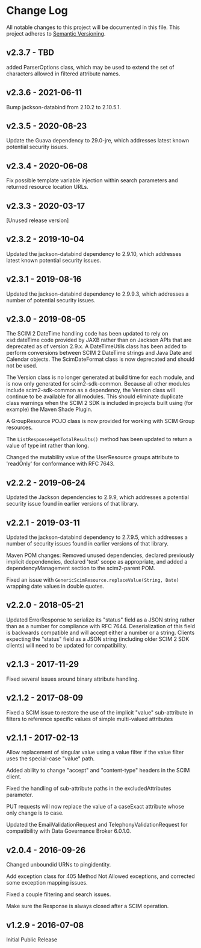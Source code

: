 # Change Log
All notable changes to this project will be documented in this file.
This project adheres to [Semantic Versioning](http://semver.org/).

## v2.3.7 - TBD
added ParserOptions class, which may be used to extend the set of characters allowed in filtered
attribute names.


## v2.3.6 - 2021-06-11
Bump jackson-databind from 2.10.2 to 2.10.5.1.


## v2.3.5 - 2020-08-23
Update the Guava dependency to 29.0-jre, which addresses latest known potential security issues.


## v2.3.4 - 2020-06-08
Fix possible template variable injection within search parameters and returned resource location URLs.


## v2.3.3 - 2020-03-17
[Unused release version]


## v2.3.2 - 2019-10-04
Updated the jackson-databind dependency to 2.9.10, which addresses latest known potential security issues.


## v2.3.1 - 2019-08-16
Updated the jackson-databind dependency to 2.9.9.3, which addresses a number of potential security issues.


## v2.3.0 - 2019-08-05
The SCIM 2 DateTime handling code has been updated to rely on xsd:dateTime code provided by JAXB rather than on Jackson APIs that are deprecated as of version 2.9.x. A DateTimeUtils class has been added to perform conversions between SCIM 2 DateTime strings and Java Date and Calendar objects. The ScimDateFormat class is now deprecated and should not be used.

The Version class is no longer generated at build time for each module, and is now only generated for scim2-sdk-common. Because all other modules include scim2-sdk-common as a dependency, the Version class will continue to be available for all modules. This should eliminate duplicate class warnings when the SCIM 2 SDK is included in projects built using (for example) the Maven Shade Plugin.

A GroupResource POJO class is now provided for working with SCIM Group resources.

The `ListResponse#getTotalResults()` method has been updated to return a value of type int rather than long.

Changed the mutability value of the UserResource groups attribute to 'readOnly' for conformance with RFC 7643.


## v2.2.2 - 2019-06-24
Updated the Jackson dependencies to 2.9.9, which addresses a potential security issue found in earlier versions of that library.


## v2.2.1 - 2019-03-11
Updated the jackson-databind dependency to 2.7.9.5, which addresses a number of security issues found in earlier versions of that library.

Maven POM changes: Removed unused dependencies, declared previously implicit dependencies, declared 'test' scope as appropriate, and added a dependencyManagement section to the scim2-parent POM.

Fixed an issue with `GenericScimResource.replaceValue(String, Date)` wrapping date values in double quotes.


## v2.2.0 - 2018-05-21
Updated ErrorResponse to serialize its "status" field as a JSON string rather than as a number for compliance with RFC 7644. Deserialization of this field is backwards compatible and will accept either a number or a string. Clients expecting the "status" field as a JSON string (including older SCIM 2 SDK clients) will need to be updated for compatibility.


## v2.1.3 - 2017-11-29
Fixed several issues around binary attribute handling.


## v2.1.2 - 2017-08-09
Fixed a SCIM issue to restore the use of the implicit "value" sub-attribute in filters to reference specific values of simple multi-valued attributes


## v2.1.1 - 2017-02-13
Allow replacement of singular value using a value filter if the value filter uses the special-case "value" path.

Added ability to change "accept" and "content-type" headers in the SCIM client.

Fixed the handling of sub-attribute paths in the excludedAttributes parameter.

PUT requests will now replace the value of a caseExact attribute whose only change is to case.

Updated the EmailValidationRequest and TelephonyValidationRequest for compatibility with Data Governance Broker 6.0.1.0.


## v2.0.4 - 2016-09-26
Changed unboundid URNs to pingidentity.

Add exception class for 405 Method Not Allowed exceptions, and corrected some exception mapping issues.

Fixed a couple filtering and search issues.

Make sure the Response is always closed after a SCIM operation.

## v1.2.9 - 2016-07-08
Initial Public Release

